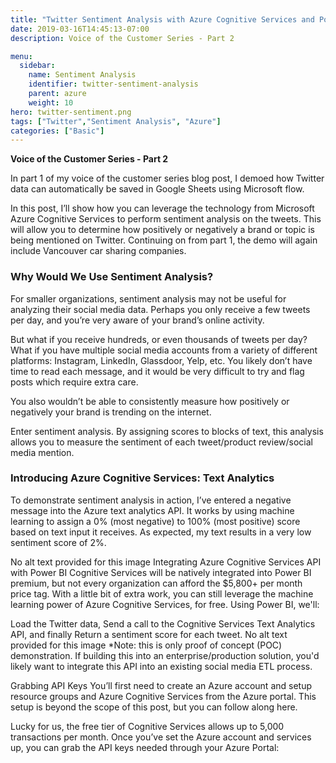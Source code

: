 ```yaml
---
title: "Twitter Sentiment Analysis with Azure Cognitive Services and Power BI"
date: 2019-03-16T14:45:13-07:00
description: Voice of the Customer Series - Part 2

menu:
  sidebar:
    name: Sentiment Analysis
    identifier: twitter-sentiment-analysis
    parent: azure
    weight: 10
hero: twitter-sentiment.png
tags: ["Twitter","Sentiment Analysis", "Azure"]
categories: ["Basic"]
---
```


**Voice of the Customer Series - Part 2**

In part 1 of my voice of the customer series blog post, I demoed how Twitter data can automatically be saved in Google Sheets using Microsoft flow.

In this post, I’ll show how you can leverage the technology from Microsoft Azure Cognitive Services to perform sentiment analysis on the tweets. This will allow you to determine how positively or negatively a brand or topic is being mentioned on Twitter. Continuing on from part 1, the demo will again include Vancouver car sharing companies.

### Why Would We Use Sentiment Analysis?
For smaller organizations, sentiment analysis may not be useful for analyzing their social media data. Perhaps you only receive a few tweets per day, and you’re very aware of your brand’s online activity.

But what if you receive hundreds, or even thousands of tweets per day? What if you have multiple social media accounts from a variety of different platforms: Instagram, LinkedIn, Glassdoor, Yelp, etc. You likely don’t have time to read each message, and it would be very difficult to try and flag posts which require extra care.

You also wouldn’t be able to consistently measure how positively or negatively your brand is trending on the internet.

Enter sentiment analysis. By assigning scores to blocks of text, this analysis allows you to measure the sentiment of each tweet/product review/social media mention.

### Introducing Azure Cognitive Services: Text Analytics
To demonstrate sentiment analysis in action, I’ve entered a negative message into the Azure text analytics API. It works by using machine learning to assign a 0% (most negative) to 100% (most positive) score based on text input it receives. As expected, my text results in a very low sentiment score of 2%.

No alt text provided for this image
Integrating Azure Cognitive Services API with Power BI
Cognitive Services will be natively integrated into Power BI premium, but not every organization can afford the $5,800+ per month price tag. With a little bit of extra work, you can still leverage the machine learning power of Azure Cognitive Services, for free. Using Power BI, we'll:

Load the Twitter data,
Send a call to the Cognitive Services Text Analytics API, and finally
Return a sentiment score for each tweet.
No alt text provided for this image
*Note: this is only proof of concept (POC) demonstration. If building this into an enterprise/production solution, you'd likely want to integrate this API into an existing social media ETL process.

Grabbing API Keys
You’ll first need to create an Azure account and setup resource groups and Azure Cognitive Services from the Azure portal. This setup is beyond the scope of this post, but you can follow along here.

Lucky for us, the free tier of Cognitive Services allows up to 5,000 transactions per month. Once you’ve set the Azure account and services up, you can grab the API keys needed through your Azure Portal: